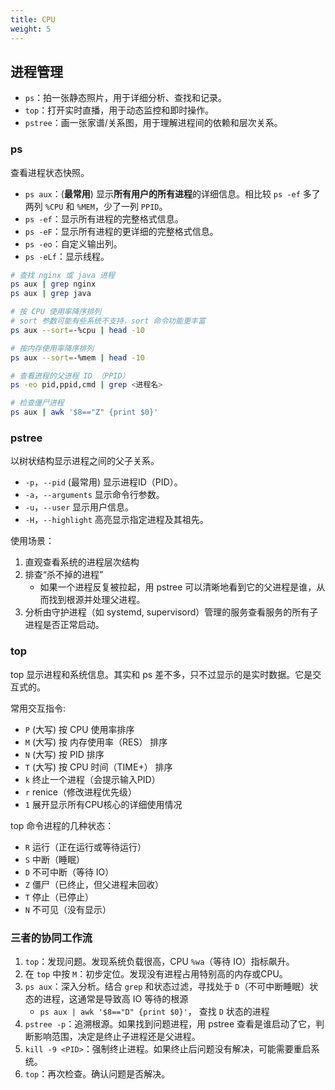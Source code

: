 ```yaml
---
title: CPU
weight: 5
---
```


## 进程管理

- `ps`：拍一张静态照片，用于详细分析、查找和记录。
- `top`：打开实时直播，用于动态监控和即时操作。
- `pstree`：画一张家谱/关系图，用于理解进程间的依赖和层次关系。

### ps

查看进程状态快照。

- `ps aux`：(**最常用**) 显示**所有用户的所有进程**的详细信息。相比较 `ps -ef` 多了两列 `%CPU` 和 `%MEM`，少了一列 `PPID`。
- `ps -ef`：显示所有进程的完整格式信息。
- `ps -eF`：显示所有进程的更详细的完整格式信息。
- `ps -eo`：自定义输出列。
- `ps -eLf`：显示线程。

```bash
# 查找 nginx 或 java 进程
ps aux | grep nginx
ps aux | grep java

# 按 CPU 使用率降序排列
# sort 参数可能有些系统不支持，sort 命令功能更丰富
ps aux --sort=-%cpu | head -10

# 按内存使用率降序排列
ps aux --sort=-%mem | head -10

# 查看进程的父进程 ID （PPID）
ps -eo pid,ppid,cmd | grep <进程名>

# 检查僵尸进程
ps aux | awk '$8=="Z" {print $0}'
```

### pstree

以树状结构显示进程之间的父子关系。

- `-p`，`--pid` (最常用) 显示进程ID（PID）。	
- `-a`，`--arguments` 显示命令行参数。
- `-u`，`--user` 显示用户信息。
- `-H`，`--highlight` 高亮显示指定进程及其祖先。

使用场景：

1. 直观查看系统的进程层次结构
2. 排查“杀不掉的进程” 
   - 如果一个进程反复被拉起，用 pstree 可以清晰地看到它的父进程是谁，从而找到根源并处理父进程。
3. 分析由守护进程（如 systemd, supervisord）管理的服务查看服务的所有子进程是否正常启动。

### top

top 显示进程和系统信息。其实和 ps 差不多，只不过显示的是实时数据。它是交互式的。

常用交互指令:

- `P` (大写) 按 CPU 使用率排序
- `M` (大写) 按 内存使用率（RES） 排序
- `N` (大写) 按 PID 排序
- `T` (大写) 按 CPU 时间（TIME+） 排序
- `k` 终止一个进程（会提示输入PID）
- `r` renice（修改进程优先级）
- `1` 展开显示所有CPU核心的详细使用情况

top 命令进程的几种状态：

- `R` 运行（正在运行或等待运行）
- `S` 中断（睡眠）
- `D` 不可中断（等待 IO）
- `Z` 僵尸（已终止，但父进程未回收）
- `T` 停止（已停止）
- `N` 不可见（没有显示）

### 三者的协同工作流

1. `top`：发现问题。发现系统负载很高，CPU `%wa`（等待 IO）指标飙升。
2. 在 `top` 中按 `M`：初步定位。发现没有进程占用特别高的内存或CPU。
3. `ps aux`：深入分析。结合 `grep` 和状态过滤，寻找处于 `D`（不可中断睡眠）状态的进程，这通常是导致高 IO 等待的根源
   - `ps aux | awk '$8=="D" {print $0}'`， 查找 `D` 状态的进程
4. `pstree -p`：追溯根源。如果找到问题进程，用 pstree 查看是谁启动了它，判断影响范围，决定是终止子进程还是父进程。
5. `kill -9 <PID>`：强制终止进程。如果终止后问题没有解决，可能需要重启系统。
6. `top`：再次检查。确认问题是否解决。
